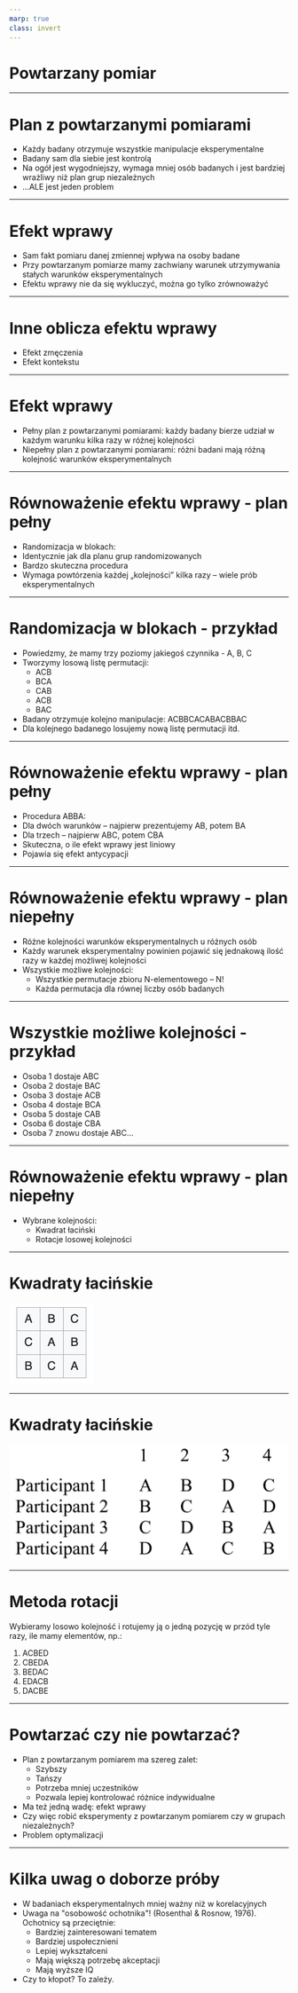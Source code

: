 ```yaml
---
marp: true
class: invert
---
```


# Powtarzany pomiar

---

#  Plan z powtarzanymi pomiarami

* Każdy badany otrzymuje wszystkie manipulacje eksperymentalne
* Badany sam dla siebie jest kontrolą
* Na ogół jest wygodniejszy, wymaga mniej osób badanych i jest bardziej wrażliwy niż plan grup niezależnych
* ...ALE jest jeden problem

---

#  Efekt wprawy

* Sam fakt pomiaru danej zmiennej wpływa na osoby badane
* Przy powtarzanym pomiarze mamy zachwiany warunek utrzymywania stałych warunków eksperymentalnych
* Efektu wprawy nie da się wykluczyć, można go tylko zrównoważyć

---

# Inne oblicza efektu wprawy

* Efekt zmęczenia
* Efekt kontekstu

---

#  Efekt wprawy

* Pełny plan z powtarzanymi pomiarami: każdy badany bierze udział w każdym warunku kilka razy w różnej kolejności
* Niepełny plan z powtarzanymi pomiarami: różni badani mają różną kolejność warunków eksperymentalnych

---

#  Równoważenie efektu wprawy - plan pełny

* Randomizacja w blokach:
* Identycznie jak dla planu grup randomizowanych
* Bardzo skuteczna procedura
* Wymaga powtórzenia każdej „kolejności” kilka razy – wiele prób eksperymentalnych

---

# Randomizacja w blokach - przykład

* Powiedzmy, że mamy trzy poziomy jakiegoś czynnika - A, B, C
* Tworzymy losową listę permutacji: 
  * ACB
  * BCA
  * CAB
  * ACB
  * BAC 
* Badany otrzymuje kolejno manipulacje: ACBBCACABACBBAC
* Dla kolejnego badanego losujemy nową listę permutacji itd.

---

#  Równoważenie efektu wprawy - plan pełny

* Procedura ABBA:
* Dla dwóch warunków – najpierw prezentujemy AB, potem BA
* Dla trzech – najpierw ABC, potem CBA
* Skuteczna, o ile efekt wprawy jest liniowy 
* Pojawia się efekt antycypacji

---

#  Równoważenie efektu wprawy - plan niepełny

* Różne kolejności warunków eksperymentalnych u różnych osób
* Każdy warunek eksperymentalny powinien pojawić się jednakową ilość razy w każdej możliwej kolejności
* Wszystkie możliwe kolejności:
  * Wszystkie permutacje zbioru N-elementowego – N!
  * Każda permutacja dla równej liczby osób badanych

---

# Wszystkie możliwe kolejności - przykład

* Osoba 1 dostaje ABC
* Osoba 2 dostaje BAC
* Osoba 3 dostaje ACB
* Osoba 4 dostaje BCA
* Osoba 5 dostaje CAB
* Osoba 6 dostaje CBA
* Osoba 7 znowu dostaje ABC...


---

#  Równoważenie efektu wprawy - plan niepełny

* Wybrane kolejności:
    * Kwadrat łaciński
    * Rotacje losowej kolejności
    

---

#  Kwadraty łacińskie

![](img/latin3.png)

---

#  Kwadraty łacińskie

![](img/latin4.png)

---

#  Metoda rotacji

Wybieramy losowo kolejność i rotujemy ją o jedną pozycję w przód tyle razy, ile mamy elementów, np.:

1. ACBED
2. CBEDA
3. BEDAC
4. EDACB
4. DACBE


---

# Powtarzać czy nie powtarzać?

* Plan z powtarzanym pomiarem ma szereg zalet:
  * Szybszy
  * Tańszy
  * Potrzeba mniej uczestników
  * Pozwala lepiej kontrolować różnice indywidualne
* Ma też jedną wadę: efekt wprawy
* Czy więc robić eksperymenty z powtarzanym pomiarem czy w grupach niezależnych?
* Problem optymalizacji

---

# Kilka uwag o doborze próby

* W badaniach eksperymentalnych mniej ważny niż w korelacyjnych
* Uwaga na "osobowość ochotnika"! (Rosenthal & Rosnow, 1976). Ochotnicy są przeciętnie:
  * Bardziej zainteresowani tematem
  * Bardziej uspołecznieni
  * Lepiej wykształceni
  * Mają większą potrzebę akceptacji
  * Mają wyższe IQ
* Czy to kłopot? To zależy.